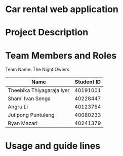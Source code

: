 # Car rental web application

# Project Description

# Team Members and Roles

Team Name: The Night Owlers 

| Name  | Student ID |
| ------------- | ------------- |
|Theebika Thiyagaraja Iyer  | 40191001  |
| Shami Ivan Senga | 40228447  |
| Angru Li  | 40123754  |
| Jutipong Puntuleng  | 40080233 |
| Ryan Mazari  | 40241379  |


# Usage and guide lines
